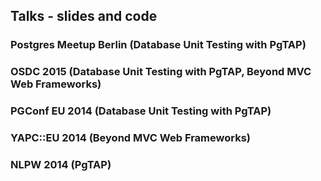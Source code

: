 ## Talks - slides and code

### Postgres Meetup Berlin (Database Unit Testing with PgTAP)

### OSDC 2015 (Database Unit Testing with PgTAP, Beyond MVC Web Frameworks)

### PGConf EU 2014 (Database Unit Testing with PgTAP)

### YAPC::EU 2014 (Beyond MVC Web Frameworks)

### NLPW 2014 (PgTAP)
